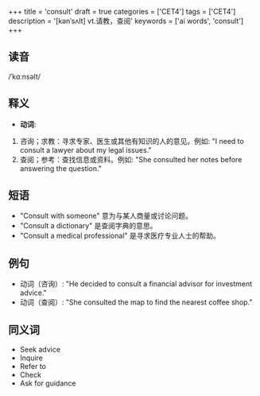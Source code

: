 +++
title = 'consult'
draft = true
categories = ['CET4']
tags = ['CET4']
description = '[kənˈsʌlt] vt.请教，查阅'
keywords = ['ai words', 'consult']
+++

## 读音
/ˈkɑːnsəlt/

## 释义
- **动词**:
1. 咨询；求教：寻求专家、医生或其他有知识的人的意见。例如: "I need to consult a lawyer about my legal issues."
2. 查阅；参考：查找信息或资料。例如: "She consulted her notes before answering the question."

## 短语
- "Consult with someone" 意为与某人商量或讨论问题。
- "Consult a dictionary" 是查阅字典的意思。
- "Consult a medical professional" 是寻求医疗专业人士的帮助。

## 例句
- 动词（咨询）: "He decided to consult a financial advisor for investment advice."
- 动词（查阅）: "She consulted the map to find the nearest coffee shop."

## 同义词
- Seek advice
- Inquire
- Refer to
- Check
- Ask for guidance
